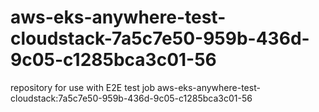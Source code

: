 # aws-eks-anywhere-test-cloudstack-7a5c7e50-959b-436d-9c05-c1285bca3c01-56
repository for use with E2E test job aws-eks-anywhere-test-cloudstack:7a5c7e50-959b-436d-9c05-c1285bca3c01-56

